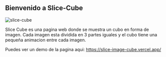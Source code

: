 ## Bienvenido a Slice-Cube
<img src="https://imagenes-pages.s3-sa-east-1.amazonaws.com/Cube.png" alt="slice-cube" />

Slice Cube es una pagina web donde se muestra un cubo en forma de imagen. Cada imagen esta dividida en 3 partes iguales y el cubo tiene una pequeña animacion entre cada imagen.

Puedes ver un demo de la pagina aqui: https://slice-image-cube.vercel.app/
